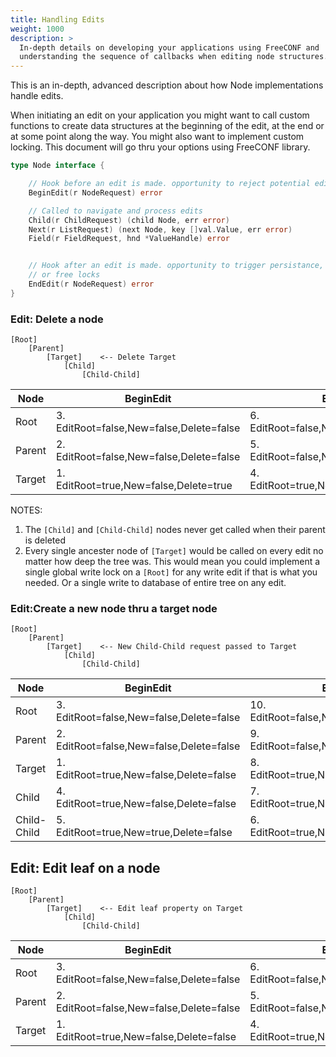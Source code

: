 ```yaml
---
title: Handling Edits
weight: 1000
description: >
  In-depth details on developing your applications using FreeCONF and 
  understanding the sequence of callbacks when editing node structures.
---
```


This is an in-depth, advanced description about how Node implementations handle edits.

When initiating an edit on your application you might want to call custom functions to create data structures at the beginning of the edit, at the end or at some point along the way.  You might also want to implement custom locking. This document will go thru your options using FreeCONF library.

```go
type Node interface {

    // Hook before an edit is made. opportunity to reject potential edit or create locks
    BeginEdit(r NodeRequest) error

    // Called to navigate and process edits
    Child(r ChildRequest) (child Node, err error)
    Next(r ListRequest) (next Node, key []val.Value, err error)
    Field(r FieldRequest, hnd *ValueHandle) error


    // Hook after an edit is made. opportunity to trigger persistance, finalize edit
    // or free locks
    EndEdit(r NodeRequest) error
}
```

### Edit: Delete a node
```
[Root]
    [Parent]
        [Target]    <-- Delete Target
            [Child]
                [Child-Child]
```
|Node| BeginEdit | End Edit |
|---|---|---|
|Root  |3. EditRoot=false,New=false,Delete=false | 6. EditRoot=false,New=false,Delete=false |
|Parent|2. EditRoot=false,New=false,Delete=false | 5. EditRoot=false,New=false,Delete=false |
|Target|1. EditRoot=true,New=false,Delete=true | 4. EditRoot=true,New=false,Delete=true |

NOTES: 
1. The `[Child]` and `[Child-Child]` nodes never get called when their parent is deleted
2. Every single ancester node of `[Target]` would be called on every edit no matter how deep the tree was.  This would mean you could implement a single global write lock on a `[Root]` for any write edit if that is what you needed.  Or a single write to database of entire tree on any edit.

### Edit:Create a new node thru a target node
```
[Root]
    [Parent]
        [Target]    <-- New Child-Child request passed to Target
            [Child]
                [Child-Child]
```
|Node| BeginEdit | End Edit |
|---|---|---|
|Root  |3. EditRoot=false,New=false,Delete=false | 10. EditRoot=false,New=false,Delete=false |
|Parent|2. EditRoot=false,New=false,Delete=false | 9. EditRoot=false,New=false,Delete=false |
|Target|1. EditRoot=true,New=false,Delete=false | 8. EditRoot=true,New=false,Delete=false |
|Child|4. EditRoot=true,New=false,Delete=false | 7. EditRoot=true,New=false,Delete=false |
|Child-Child|5. EditRoot=true,New=true,Delete=false | 6. EditRoot=true,New=true,Delete=false |


## Edit: Edit leaf on a node
```
[Root]
    [Parent]
        [Target]    <-- Edit leaf property on Target
            [Child]
                [Child-Child]
```
|Node| BeginEdit | End Edit |
|---|---|---|
|Root  |3. EditRoot=false,New=false,Delete=false | 6. EditRoot=false,New=false,Delete=false |
|Parent|2. EditRoot=false,New=false,Delete=false | 5. EditRoot=false,New=false,Delete=false |
|Target|1. EditRoot=true,New=false,Delete=false | 4. EditRoot=true,New=false,Delete=false |

